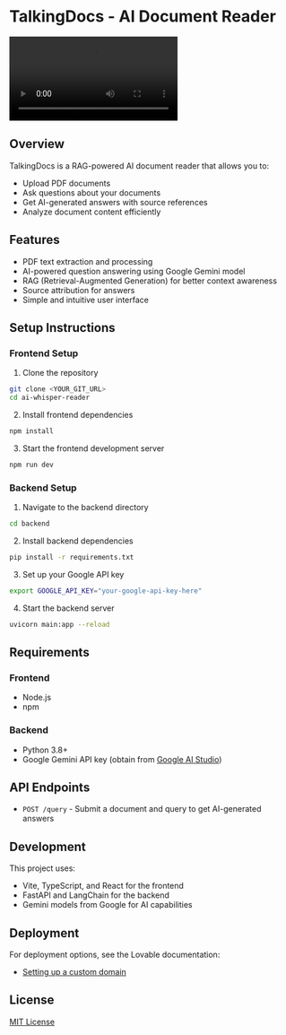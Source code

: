 # TalkingDocs - AI Document Reader

<!-- Add your demo video here -->
![Demo Video](public/Demo_RAG.mp4)

## Overview

TalkingDocs is a RAG-powered AI document reader that allows you to:
- Upload PDF documents
- Ask questions about your documents
- Get AI-generated answers with source references
- Analyze document content efficiently

## Features

- PDF text extraction and processing
- AI-powered question answering using Google Gemini model
- RAG (Retrieval-Augmented Generation) for better context awareness
- Source attribution for answers
- Simple and intuitive user interface

## Setup Instructions

### Frontend Setup

1. Clone the repository
```sh
git clone <YOUR_GIT_URL>
cd ai-whisper-reader
```

2. Install frontend dependencies
```sh
npm install
```

3. Start the frontend development server
```sh
npm run dev
```

### Backend Setup

1. Navigate to the backend directory
```sh
cd backend
```

2. Install backend dependencies
```sh
pip install -r requirements.txt
```

3. Set up your Google API key
```sh
export GOOGLE_API_KEY="your-google-api-key-here"
```

4. Start the backend server
```sh
uvicorn main:app --reload
```

## Requirements

### Frontend
- Node.js
- npm

### Backend
- Python 3.8+
- Google Gemini API key (obtain from [Google AI Studio](https://ai.google.dev/))

## API Endpoints

- `POST /query` - Submit a document and query to get AI-generated answers

## Development

This project uses:
- Vite, TypeScript, and React for the frontend
- FastAPI and LangChain for the backend
- Gemini models from Google for AI capabilities

## Deployment

For deployment options, see the Lovable documentation:
- [Setting up a custom domain](https://docs.lovable.dev/tips-tricks/custom-domain#step-by-step-guide)

## License

[MIT License](LICENSE)
